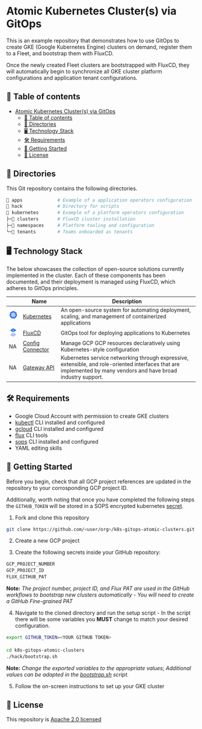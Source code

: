 # Atomic Kubernetes Cluster(s) via GitOps

This is an example repository that demonstrates how to use GitOps to create GKE (Google Kubernetes Engine) clusters on demand, register them to a Fleet, and bootstrap them with FluxCD.

Once the newly created Fleet clusters are bootstrapped with FluxCD, they will automatically begin to synchronize all GKE cluster platform configurations and application tenant configurations.

## 📖 Table of contents

- [Atomic Kubernetes Cluster(s) via GitOps](#atomic-kubernetes-clusters-via-gitops)
  - [📖 Table of contents](#-table-of-contents)
  - [📁 Directories](#-directories)
  - [🖥️ Technology Stack](#️-technology-stack)
  - [🛠️ Requirements](#️-requirements)
  - [🚀 Getting Started](#-getting-started)
  - [📄 License](#-license)

## 📁 Directories

This Git repository contains the following directories.

```bash
📁 apps             # Example of a application operators configuration
📁 hack             # Directory for scripts
📁 kubernetes       # Example of a platform operators configuration
├─📁 clusters       # FluxCD cluster installation
├─📁 namespaces     # Platform tooling and configuration
└─📁 tenants        # Teams onboarded as tenants
```

## 🖥️ Technology Stack

The below showcases the collection of open-source solutions currently implemented in the cluster. Each of these components has been documented, and their deployment is managed using FluxCD, which adheres to GitOps principles.

|                                                                                                                                       | Name                                                                            | Description                                                                                                                                                      |
| ------------------------------------------------------------------------------------------------------------------------------------- | ------------------------------------------------------------------------------- | ---------------------------------------------------------------------------------------------------------------------------------------------------------------- |
| <img width="32" src="https://raw.githubusercontent.com/cncf/artwork/master/projects/kubernetes/icon/color/kubernetes-icon-color.svg"> | [Kubernetes](https://kubernetes.io/)                                            | An open-source system for automating deployment, scaling, and management of containerized applications                                                           |
| <img width="32" src="https://raw.githubusercontent.com/cncf/artwork/master/projects/flux/icon/color/flux-icon-color.svg">             | [FluxCD](https://fluxcd.io/)                                                    | GitOps tool for deploying applications to Kubernetes                                                                                                             |
| NA                                                                                                                                    | [Config Connector](https://github.com/GoogleCloudPlatform/k8s-config-connector) | Manage GCP GCP resources declaratively using Kubernetes-style configuration                                                                                      |
| NA                                                                                                                                    | [Gateway API](https://gateway-api.sigs.k8s.io/guides/)                          | Kubernetes service networking through expressive, extensible, and role-oriented interfaces that are implemented by many vendors and have broad industry support. |

## 🛠️ Requirements

- Google Cloud Account with permission to create GKE clusters
- [kubectl](https://kubernetes.io/docs/tasks/tools/#kubectl) CLI installed and configured
- [gcloud](https://cloud.google.com/sdk/docs/install)  CLI installed and configured
- [flux](https://fluxcd.io/flux/installation/#install-the-flux-cli) CLI tools
- [sops](https://github.com/getsops/sops) CLI installed and configured
- YAML editing skills

## 🚀 Getting Started

Before you begin, check that all GCP project references are updated in the repository to your corrosponding GCP project ID.

Additionally, worth noting that once you have completed the following steps the `GITHUB_TOKEN` will be stored in a SOPS encrypted kubernetes [secret](./kubernetes/namespaces/base/flux-system/addons/notifications/github/secret.enc.yaml).

1. Fork and clone this repository

```bash
git clone https://github.com/<user/org>/k8s-gitops-atomic-clusters.git
```

2. Create a new GCP project

3. Create the following secrets inside your GitHub repository:

```bash
GCP_PROJECT_NUMBER
GCP_PROJECT_ID
FLUX_GITHUB_PAT
```

**Note:** *The project number, project ID, and Flux PAT are used in the GitHub workflows to bootstrap new clusters automatically - You will need to create a GitHub Fine-grained PAT*

4. Navigate to the cloned directory and run the setup script - In the script there will be some variables you **MUST** change to match your desired configuration.

```bash
export GITHUB_TOKEN=<YOUR GITHUB TOKEN>

cd k8s-gitops-atomic-clusters
./hack/bootstrap.sh
```

**Note:** *Change the exported variables to the appropriate values; Additional values can be adapted in the [bootstrap.sh](./hack/bootstrap.sh) script.*

5. Follow the on-screen instructions to set up your GKE cluster

## 📄 License

This repository is [Apache 2.0 licensed](./LICENSE)

